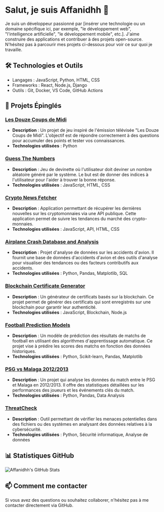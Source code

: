 # Salut, je suis Affanidhh 👋

Je suis un développeur passionné par [insérer une technologie ou un domaine spécifique ici, par exemple, "le développement web", "l'intelligence artificielle", "le développement mobile", etc.]. J'aime construire des applications et contribuer à des projets open-source. N'hésitez pas à parcourir mes projets ci-dessous pour voir ce sur quoi je travaille.

## 🛠️ Technologies et Outils

- Langages : JavaScript, Python, HTML, CSS
- Frameworks : React, Node.js, Django
- Outils : Git, Docker, VS Code, GitHub Actions

## 📌 Projets Épinglés

### [Les Douze Coups de Midi](https://github.com/affanidhh/Les-Douze-Coups-de-Midi)
- **Description** : Un projet de jeu inspiré de l'émission télévisée "Les Douze Coups de Midi". L'objectif est de répondre correctement à des questions pour accumuler des points et tester vos connaissances.
- **Technologies utilisées** : Python

### [Guess The Numbers](https://github.com/affanidhh/Guess-The-Numbers)
- **Description** : Jeu de devinette où l'utilisateur doit deviner un nombre aléatoire généré par le système. Le but est de donner des indices à l'utilisateur pour l'aider à trouver la bonne réponse.
- **Technologies utilisées** : JavaScript, HTML, CSS

### [Crypto News Fetcher](https://github.com/affanidhh/crypto-news-fetcher)
- **Description** : Application permettant de récupérer les dernières nouvelles sur les cryptomonnaies via une API publique. Cette application permet de suivre les tendances du marché des crypto-monnaies.
- **Technologies utilisées** : JavaScript, API, HTML, CSS

### [Airplane Crash Database and Analysis](https://github.com/affanidhh/Airplane-Crash-Database-and-Analysis)
- **Description** : Projet d'analyse de données sur les accidents d'avion. Il fournit une base de données d'accidents d'avion et des outils d'analyse pour visualiser des tendances ou des facteurs contributifs aux accidents.
- **Technologies utilisées** : Python, Pandas, Matplotlib, SQL

### [Blockchain Certificate Generator](https://github.com/affanidhh/BlockchainCertificateGenerator)
- **Description** : Un générateur de certificats basés sur la blockchain. Ce projet permet de générer des certificats qui sont enregistrés sur une blockchain pour garantir leur authenticité.
- **Technologies utilisées** : JavaScript, Blockchain, Node.js

### [Football Prediction Models](https://github.com/affanidhh/Football-Prediction-Models)
- **Description** : Un modèle de prédiction des résultats de matchs de football en utilisant des algorithmes d'apprentissage automatique. Ce projet vise à prédire les scores des matchs en fonction des données historiques.
- **Technologies utilisées** : Python, Scikit-learn, Pandas, Matplotlib

### [PSG vs Malaga 2012/2013](https://github.com/affanidhh/psg-vs-malaga-2012-2013)
- **Description** : Un projet qui analyse les données du match entre le PSG et Malaga en 2012/2013. Il offre des statistiques détaillées sur les performances des joueurs et les événements clés du match.
- **Technologies utilisées** : Python, Pandas, Data Analysis

### [ThreatCheck](https://github.com/affanidhh/ThreatCheck)
- **Description** : Outil permettant de vérifier les menaces potentielles dans des fichiers ou des systèmes en analysant des données relatives à la cybersécurité.
- **Technologies utilisées** : Python, Sécurité informatique, Analyse de données

## 📊 Statistiques GitHub

![Affanidhh's GitHub Stats](https://github-readme-stats.vercel.app/api?username=affanidhh&show_icons=true&count_private=true&theme=radical)

## 📫 Comment me contacter

Si vous avez des questions ou souhaitez collaborer, n'hésitez pas à me contacter directement via GitHub.
